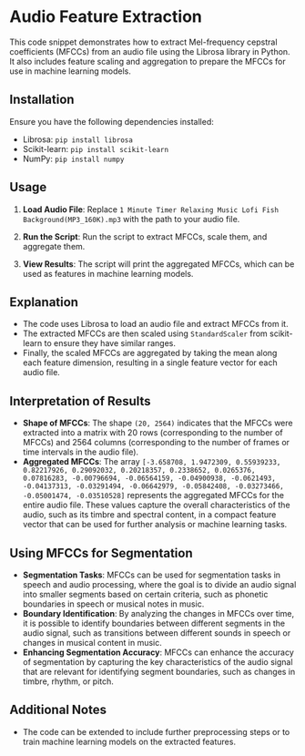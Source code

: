 # Audio Feature Extraction

This code snippet demonstrates how to extract Mel-frequency cepstral coefficients (MFCCs) from an audio file using the Librosa library in Python. It also includes feature scaling and aggregation to prepare the MFCCs for use in machine learning models.

## Installation

Ensure you have the following dependencies installed:

- Librosa: `pip install librosa`
- Scikit-learn: `pip install scikit-learn`
- NumPy: `pip install numpy`

## Usage

1. **Load Audio File**: Replace `1 Minute Timer Relaxing Music Lofi Fish Background(MP3_160K).mp3` with the path to your audio file.

2. **Run the Script**: Run the script to extract MFCCs, scale them, and aggregate them.

3. **View Results**: The script will print the aggregated MFCCs, which can be used as features in machine learning models.

## Explanation

- The code uses Librosa to load an audio file and extract MFCCs from it.
- The extracted MFCCs are then scaled using `StandardScaler` from scikit-learn to ensure they have similar ranges.
- Finally, the scaled MFCCs are aggregated by taking the mean along each feature dimension, resulting in a single feature vector for each audio file.

## Interpretation of Results

- **Shape of MFCCs**: The shape `(20, 2564)` indicates that the MFCCs were extracted into a matrix with 20 rows (corresponding to the number of MFCCs) and 2564 columns (corresponding to the number of frames or time intervals in the audio file).
- **Aggregated MFCCs**: The array `[-3.658708, 1.9472309, 0.55939233, 0.82217926, 0.29092032, 0.20218357, 0.2338652, 0.0265376, 0.07816283, -0.00796694, -0.06564159, -0.04900938, -0.0621493, -0.04137313, -0.03291494, -0.06642979, -0.05842408, -0.03273466, -0.05001474, -0.03510528]` represents the aggregated MFCCs for the entire audio file. These values capture the overall characteristics of the audio, such as its timbre and spectral content, in a compact feature vector that can be used for further analysis or machine learning tasks.

## Using MFCCs for Segmentation

- **Segmentation Tasks**: MFCCs can be used for segmentation tasks in speech and audio processing, where the goal is to divide an audio signal into smaller segments based on certain criteria, such as phonetic boundaries in speech or musical notes in music.
- **Boundary Identification**: By analyzing the changes in MFCCs over time, it is possible to identify boundaries between different segments in the audio signal, such as transitions between different sounds in speech or changes in musical content in music.
- **Enhancing Segmentation Accuracy**: MFCCs can enhance the accuracy of segmentation by capturing the key characteristics of the audio signal that are relevant for identifying segment boundaries, such as changes in timbre, rhythm, or pitch.

## Additional Notes

- The code can be extended to include further preprocessing steps or to train machine learning models on the extracted features.
